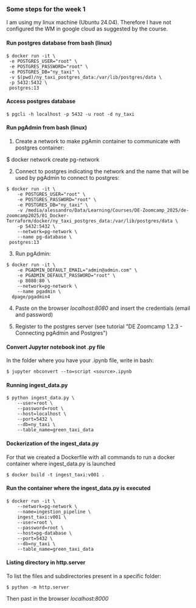 ### Some steps for the week 1

I am using my linux machine (Ubuntu 24.04). Therefore I have not configured the WM in google cloud as suggested by the course.

#### Run postgres database from bash (linux)
```
$ docker run -it \
 -e POSTGRES_USER="root" \
 -e POSTGRES_PASSWORD="root" \
 -e POSTGRES_DB="ny_taxi" \
 -v $(pwd)/ny_taxi_postgres_data:/var/lib/postgres/data \
 -p 5432:5432 \
 postgres:13
```
#### Access postgres database
```
$ pgcli -h localhost -p 5432 -u root -d ny_taxi
```
#### Run pgAdmin from bash (linux)

1. Create a network to make pgAmin container 
to communicate with postgres container:

$ docker network create pg-network

2. Connect to postgres indicating the network and the name that will
   be used by pgAdmin to connect to postgres:
```
$ docker run -it \
    -e POSTGRES_USER="root" \
    -e POSTGRES_PASSWORD="root" \
    -e POSTGRES_DB="ny_taxi" \
    -v /media/alessandro/Data/Learning/Courses/DE-Zoomcamp_2025/de-zoomcamp2025/01_Docker-Terraform/docker/ny_taxi_postgres_data:/var/lib/postgres/data \
    -p 5432:5432 \
    --network=pg-network \
    --name pg-database \
 postgres:13
```
 3. Run pgAdmin:
```
$ docker run -it \
    -e PGADMIN_DEFAULT_EMAIL="admin@admin.com" \
    -e PGADMIN_DEFAULT_PASSWORD="root" \
    -p 8080:80 \
    --network=pg-network \
    --name pgadmin \
  dpage/pgadmin4  
```
4. Paste on the browser *localhost:8080* and insert 
the credentials (email and password)  

5. Register to the postgres server
    (see tutorial "DE Zoomcamp 1.2.3 - Connecting pgAdmin and Postgres")

#### Convert Jupyter notebook inot .py file
In the folder where you have your <source>.ipynb file, write in bash:
```
$ jupyter nbconvert --to=script <source>.ipynb
```
#### Running ingest_data.py
```
$ python ingest_data.py \
    --user=root \
    --password=root \
    --host=localhost \
    --port=5432 \
    --db=ny_taxi \
    --table_name=green_taxi_data
```
#### Dockerization of the ingest_data.py
For that we created a Dockerfile with all commands to run a docker
container where ingest_data.py is launched
```
$ docker build -t ingest_taxi:v001 .
```
#### Run the container where the ingest_data.py is executed
```
$ docker run -it \
    --network=pg-network \
    --name=ingestion_pipeline \
    ingest_taxi:v001 \
    --user=root \
    --password=root \
    --host=pg-database \
    --port=5432 \
    --db=ny_taxi \
    --table_name=green_taxi_data
```
#### Listing directory in http.server
To list the files and subdirectories present in a specific folder:
```
$ python -m http.server
```
Then past in the browser *localhost:8000*